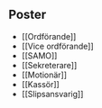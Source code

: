 
## Poster
- [[Ordförande]]
- [[Vice ordförande]]
- [[SAMO]]
- [[Sekreterare]]
- [[Motionär]]
- [[Kassör]]
- [[Slipsansvarig]]
